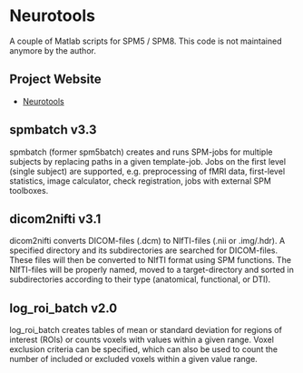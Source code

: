 # Neurotools
A couple of Matlab scripts for SPM5 / SPM8. This code is not maintained anymore by the author.

## Project Website

- [Neurotools](http://aimfeld.ch/neurotools/neurotools.html)

## spmbatch v3.3

spmbatch (former spm5batch) creates and runs SPM-jobs for multiple subjects by replacing paths in a given template-job. 
Jobs on the first level (single subject) are supported, e.g. preprocessing of fMRI data, first-level statistics, 
image calculator, check registration, jobs with external SPM toolboxes.

## dicom2nifti v3.1

dicom2nifti converts DICOM-files (.dcm) to NIfTI-files (.nii or .img/.hdr). A specified directory and its subdirectories 
are searched for DICOM-files. These files will then be converted to NIfTI format using SPM functions. The NIfTI-files will 
be properly named, moved to a target-directory and sorted in subdirectories according to their type (anatomical, functional, 
or DTI).

## log_roi_batch v2.0

log_roi_batch creates tables of mean or standard deviation for regions of interest (ROIs) or counts voxels with values within 
a given range. Voxel exclusion criteria can be specified, which can also be used to count the number of included or excluded 
voxels within a given value range.

